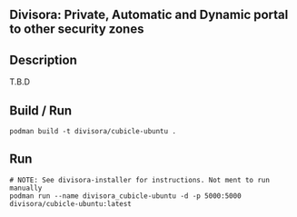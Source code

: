 ## Divisora: Private, Automatic and Dynamic portal to other security zones
## Description
T.B.D

## Build / Run
```
podman build -t divisora/cubicle-ubuntu .
```

## Run
```
# NOTE: See divisora-installer for instructions. Not ment to run manually
podman run --name divisora_cubicle-ubuntu -d -p 5000:5000 divisora/cubicle-ubuntu:latest
```